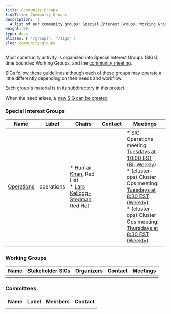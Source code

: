 ```yaml
---
title: Community Groups
linkTitle: Community Groups
description:  |
  A list of our community groups: Special Interest Groups, Working Groups, User Groups and Committees.
weight: 99
type: docs
aliases: [ "/groups", "/sigs" ]
slug: community-groups
---
```


<!---
This is an autogenerated file!

Please do not edit this file directly, but instead make changes to the
sigs.yaml file in the project root.

This file is part of https://github.com/operate-first/community

To understand how this file is generated, see https://git.k8s.io/community/generator/README.md
--->

Most community activity is organized into Special Interest Groups (SIGs),
time bounded Working Groups, and the [community meeting](communication/README.md#weekly-meeting).

SIGs follow these [guidelines](governance.md) although each of these groups may operate a little differently
depending on their needs and workflow.

Each group's material is in its subdirectory in this project.

When the need arises, a [new SIG can be created](sig-wg-lifecycle.md)

### Special Interest Groups

| Name | Label | Chairs | Contact | Meetings |
|------|-------|--------|---------|----------|
|[Operations](sig-operations/README.md)|operations|* [Humair Khan](https://github.com/HumairAK), Red Hat<br>* [Lars Kellogg-Stedman](https://github.com/larsks), Red Hat<br>||* SIG Operations meeting: [Tuesdays at 10:00 EST (Bi-Weekly)](meet.google.com/zfj-woub-xwp)<br>* (cluster-ops) Cluster Ops meeting: [Tuesdays at 8:30 EST (Weekly)](meet.google.com/wxh-pizv-vwt)<br>* (cluster-ops) Cluster Ops meeting: [Thursdays at 8:30 EST (Weekly)](meet.google.com/wxh-pizv-vwt)<br>
||||||
### Working Groups

| Name | Stakeholder SIGs |Organizers | Contact | Meetings |
|------|------------------|-----------|---------|----------|
||||||
### Committees

| Name |  Label | Members | Contact |
|------|--------|---------|---------|
|||||
<!-- BEGIN CUSTOM CONTENT -->

<!-- END CUSTOM CONTENT -->
